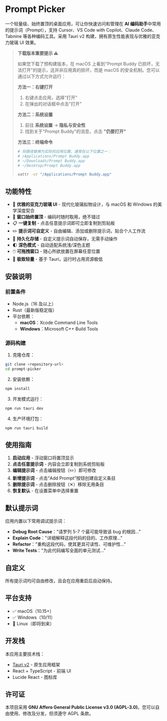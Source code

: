 # Prompt Picker

一个轻量级、始终置顶的桌面应用，可让你快速访问和管理在 **AI 编码助手**中常用的提示词（Prompt），支持 Cursor、VS Code with Copilot、Claude Code、Tabnine 等各种编码工具。采用 Tauri v2 构建，拥有原生性能表现与优雅的亚克力玻璃 UI 效果。

> **下载版本重要提示 ⚠️**
> 
> 如果您下载了预构建版本，在 macOS 上看到"Prompt Buddy 已损坏，无法打开"的提示，这并非应用真的损坏，而是 macOS 的安全机制。您可以通过以下方式允许运行：
> 
> **方法一：右键打开**
> 1. 右键点击应用，选择"打开"
> 2. 在弹出的对话框中点击"打开"
> 
> **方法二：系统设置**
> 1. 前往 **系统设置** → **隐私与安全性**
> 2. 找到关于"Prompt Buddy"的消息，点击 **"仍要打开"**
> 
> **方法三：终端命令**
> ```bash
> # 将路径替换为实际的应用位置，通常在以下位置之一：
> # /Applications/Prompt Buddy.app
> # ~/Downloads/Prompt Buddy.app
> # ~/Desktop/Prompt Buddy.app
> 
> xattr -cr "/Applications/Prompt Buddy.app"
> ```

## 功能特性

- 🎨 **优雅的亚克力玻璃 UI** - 现代化玻璃拟物设计，与 macOS 和 Windows 的美学深度契合
- 📌 **窗口始终置顶** - 编码时随时取用，绝不错过
- 📋 **一键复制** - 点击任意提示词即可立即复制到剪贴板
- ✏️ **提示词可自定义** - 自由编辑、添加或删除提示词，贴合个人工作流
- 💾 **持久化存储** - 自定义提示词自动保存，无需手动操作
- 🌓 **深色模式** - 自动适配系统浅/深色主题
- 🖱️ **可拖拽窗口** - 随心所欲放置在屏幕任意位置
- 🚀 **极致轻量** - 基于 Tauri，运行时占用资源极低

## 安装说明

### 前置条件

- Node.js（16 及以上）
- Rust（最新版稳定版）
- 平台依赖：
  - **macOS**：Xcode Command Line Tools
  - **Windows**：Microsoft C++ Build Tools

### 源码构建

1. 克隆仓库：

```bash
git clone <repository-url>
cd prompt-picker
```

2. 安装依赖：

```bash
npm install
```

3. 开发模式运行：

```bash
npm run tauri dev
```

4. 生产环境打包：

```bash
npm run tauri build
```

## 使用指南

1. **启动应用** - 浮动窗口将置顶显示
2. **点击任意提示词** - 内容会立即复制到系统剪贴板
3. **编辑提示词** - 点击编辑按钮（✏️）即可修改
4. **新增提示词** - 点击“Add Prompt”按钮创建自定义条目
5. **删除提示词** - 点击删除按钮（✕）移除无用条目
6. **恢复默认** - 在设置菜单中选择重置

## 默认提示词

应用内置以下常用调试提示词：

- **Debug Root Cause**："请罗列 5-7 个最可能导致该 bug 的根因..."
- **Explain Code**："详细解释这段代码的目的、工作原理..."
- **Refactor**："重构这段代码，使其更具可读性、可维护性..."
- **Write Tests**："为此代码编写全面的单元测试..."

## 自定义

所有提示词均可自由修改，且会在应用重启后自动保持。

## 平台支持

- ✅ macOS（10.15+）
- ✅ Windows（10/11）
- 🚧 Linux（即将到来）

## 开发栈

本应用主要技术栈：

- [Tauri v2](https://v2.tauri.app/) - 原生应用框架
- React + TypeScript - 前端 UI
- Lucide React - 图标库

## 许可证

本项目采用 **GNU Affero General Public License v3.0 (AGPL-3.0)**。您可以自由使用、修改及分发，但须遵守 AGPL 条款。 
